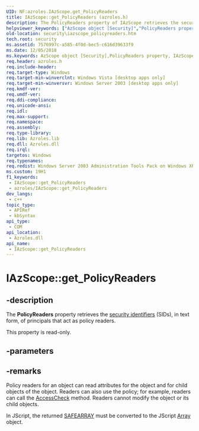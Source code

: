 ```yaml
---
UID: NF:azroles.IAzScope.get_PolicyReaders
title: IAzScope::get_PolicyReaders (azroles.h)
description: The PolicyReaders property of IAzScope retrieves the security identifiers (SIDs), in text form, of principals that act as policy readers.
helpviewer_keywords: ["AzScope object [Security]","PolicyReaders property","IAzScope interface [Security]","PolicyReaders property","IAzScope.PolicyReaders","IAzScope.get_PolicyReaders","IAzScope::PolicyReaders","IAzScope::get_PolicyReaders","PolicyReaders property [Security]","PolicyReaders property [Security]","AzScope object","PolicyReaders property [Security]","IAzScope interface","azroles/IAzScope::PolicyReaders","azroles/IAzScope::get_PolicyReaders","get_PolicyReaders","security.iazscope_policyreaders"]
old-location: security\iazscope_policyreaders.htm
tech.root: security
ms.assetid: 7576997c-a585-4f0d-bec5-c616d39633f9
ms.date: 12/05/2018
ms.keywords: AzScope object [Security],PolicyReaders property, IAzScope interface [Security],PolicyReaders property, IAzScope.PolicyReaders, IAzScope.get_PolicyReaders, IAzScope::PolicyReaders, IAzScope::get_PolicyReaders, PolicyReaders property [Security], PolicyReaders property [Security],AzScope object, PolicyReaders property [Security],IAzScope interface, azroles/IAzScope::PolicyReaders, azroles/IAzScope::get_PolicyReaders, get_PolicyReaders, security.iazscope_policyreaders
req.header: azroles.h
req.include-header: 
req.target-type: Windows
req.target-min-winverclnt: Windows Vista [desktop apps only]
req.target-min-winversvr: Windows Server 2003 [desktop apps only]
req.kmdf-ver: 
req.umdf-ver: 
req.ddi-compliance: 
req.unicode-ansi: 
req.idl: 
req.max-support: 
req.namespace: 
req.assembly: 
req.type-library: 
req.lib: Azroles.lib
req.dll: Azroles.dll
req.irql: 
targetos: Windows
req.typenames: 
req.redist: Windows Server 2003 Administration Tools Pack on Windows XP
ms.custom: 19H1
f1_keywords:
 - IAzScope::get_PolicyReaders
 - azroles/IAzScope::get_PolicyReaders
dev_langs:
 - c++
topic_type:
 - APIRef
 - kbSyntax
api_type:
 - COM
api_location:
 - Azroles.dll
api_name:
 - IAzScope::get_PolicyReaders
---
```


# IAzScope::get_PolicyReaders


## -description

The <b>PolicyReaders</b> property retrieves the <a href="/windows/desktop/SecGloss/s-gly">security identifiers</a> (SIDs), in text form, of principals that act as policy readers.

This property is read-only.

## -parameters

## -remarks

Policy readers for an object can read attributes for the object and for child objects of the object. Readers can also  use the policy; for example, readers can call the <a href="/windows/desktop/api/azroles/nf-azroles-iazclientcontext-accesscheck">AccessCheck</a> method. Readers cannot modify the object or its child objects.

In JScript, the returned <a href="/windows/desktop/api/oaidl/ns-oaidl-safearray">SAFEARRAY</a> must be converted to the JScript <a href="/scripting/javascript/reference/array-object-javascript">Array</a> object.


